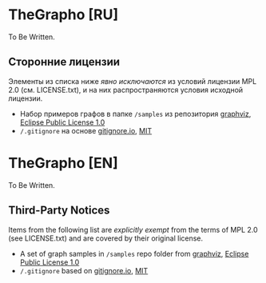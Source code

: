 # TheGrapho [RU]

To Be Written.

## Сторонние лицензии
Элементы из списка ниже _явно исключаются_ из условий лицензии MPL 2.0 (см. LICENSE.txt), и на них распространяются условия исходной лицензии.
* Набор примеров графов в папке `/samples` из репозитория [graphviz](https://gitlab.com/graphviz/graphviz/-/tree/108b324b18cbadfdb3dc4041283e01c346b45ed4/graphs), [Eclipse Public License 1.0](https://gitlab.com/graphviz/graphviz/-/blob/108b324b18cbadfdb3dc4041283e01c346b45ed4/LICENSE)
* `/.gitignore` на основе [gitignore.io](https://github.com/toptal/gitignore), [MIT](https://github.com/toptal/gitignore/blob/aaefb4c9d4a2eb182e452705d43a4a93e21f4b50/LICENSE.md)

# TheGrapho [EN]

To Be Written.

## Third-Party Notices
Items from the following list are _explicitly exempt_ from the terms of MPL 2.0 (see LICENSE.txt) and are covered by their original license.
* A set of graph samples in `/samples` repo folder from [graphviz](https://gitlab.com/graphviz/graphviz/-/tree/108b324b18cbadfdb3dc4041283e01c346b45ed4/graphs), [Eclipse Public License 1.0](https://gitlab.com/graphviz/graphviz/-/blob/108b324b18cbadfdb3dc4041283e01c346b45ed4/LICENSE)
* `/.gitignore` based on [gitignore.io](https://github.com/toptal/gitignore), [MIT](https://github.com/toptal/gitignore/blob/aaefb4c9d4a2eb182e452705d43a4a93e21f4b50/LICENSE.md)

